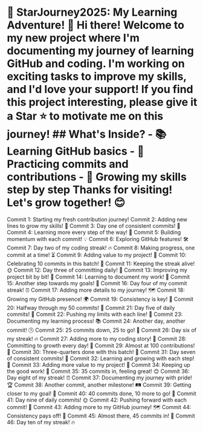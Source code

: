 # 🌟 StarJourney2025: My Learning Adventure! 🌟 Hi there! Welcome to my new project where I'm documenting my journey of learning GitHub and coding. I'm working on exciting tasks to improve my skills, and I'd love your support! If you find this project interesting, please give it a **Star** ⭐ to motivate me on this journey! ## What's Inside? - 📚 Learning GitHub basics - 🚀 Practicing commits and contributions - 🌱 Growing my skills step by step Thanks for visiting! Let's grow together! 😊
Commit 1: Starting my fresh contribution journey! 
Commit 2: Adding new lines to grow my skills! 🌟
Commit 3: Day one of consistent commits! 🚀
Commit 4: Learning more every step of the way! 📖
Commit 5: Building momentum with each commit! 💡
Commit 6: Exploring GitHub features! 🛠️
Commit 7: Day two of my coding streak! 🔥
Commit 8: Making progress, one commit at a time! ⏳
Commit 9: Adding value to my project! 💎
Commit 10: Celebrating 10 commits in this batch! 🎉
Commit 11: Keeping the streak alive! 🌞
Commit 12: Day three of committing daily! 📅
Commit 13: Improving my project bit by bit! 🧩
Commit 14: Learning to document my work! 📝
Commit 15: Another step towards my goals! 🏁
Commit 16: Day four of my commit streak! ⏰
Commit 17: Adding more details to my journey! 🗺️
Commit 18: Growing my GitHub presence! 🌍
Commit 19: Consistency is key! 🔑
Commit 20: Halfway through my 50 commits! 🥳
Commit 21: Day five of daily commits! 🌟
Commit 22: Pushing my limits with each line! 💪
Commit 23: Documenting my learning process! 📚
Commit 24: Another day, another commit! 🕒
Commit 25: 25 commits down, 25 to go! 🚀
Commit 26: Day six of my streak! 🔥
Commit 27: Adding more to my coding story! 📖 
Commit 28: Committing to growth every day! 🌱
Commit 29: Almost at 100 contributions! 🎯 
Commit 30: Three-quarters done with this batch! 🎈
Commit 31: Day seven of consistent commits! 📅
Commit 32: Learning and growing with each step! 🌟
Commit 33: Adding more value to my project! 💎
Commit 34: Keeping up the good work! 💼
Commit 35: 35 commits in, feeling great! 😊
Commit 36: Day eight of my streak! ⏰
Commit 37: Documenting my journey with pride! 🏆
Commit 38: Another commit, another milestone! 🛤️
Commit 39: Getting closer to my goal! 🎯 
Commit 40: 40 commits done, 10 more to go! 🚀
Commit 41: Day nine of daily commits! 🌞 
Commit 42: Pushing forward with each commit! 💪
Commit 43: Adding more to my GitHub journey! 🗺️
Commit 44: Consistency pays off! 🔑
Commit 45: Almost there, 45 commits in! 🎉
Commit 46: Day ten of my streak! 🔥

